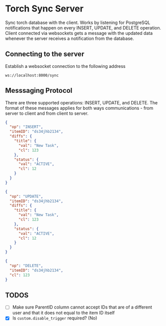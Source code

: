 # Torch Sync Server

Sync torch database with the client. Works by listening for PostgreSQL notifications that happen on every INSERT, UPDATE, and DELETE operation. Client connected via websockets gets a message with the updated data whenever the server receives a notification from the database.

## Connecting to the server

Establish a websocket connection to the following address

```
ws://localhost:8000/sync
```

## Messsaging Protocol

There are three supported operations: INSERT, UPDATE, and DELETE. The format of these messages applies for both ways communications - from server to client and from client to server.

```json
{
  "op": "INSERT",
  "itemID": "ds34jhb2134",
  "diffs": {
    "title": {
      "val": "New Task",
      "cl": 123
    },
    "status": {
      "val": "ACTIVE",
      "cl": 12
    }
  }
}
```

```json
{
  "op": "UPDATE",
  "itemID": "ds34jhb2134",
  "diffs": {
    "title": {
      "val": "New Task",
      "cl": 123
    },
    "status": {
      "val": "ACTIVE",
      "cl": 12
    }
  }
}
```

```json
{
  "op": "DELETE",
  "itemID": "ds34jhb2134",
  "cl": 123
}
```

## TODOS

- [ ] Make sure ParentID column cannot accept IDs that are of a different user and that it does not equal to the item ID itself
- [x] Is `custom.disable_trigger` required? (No)
